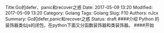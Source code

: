 Title:Go的defer、panic和recover之惑
Date: 2017-05-09 13:20
Modified: 2017-05-09 13:20
Category: Golang
Tags: Golang
Slug: F10
Authors: nJcx
Summary: Go的defer,panic和recover之惑
Status: draft
####介绍
Python 的装饰器类似js的闭包，在python下面又分函数装饰器和类装饰器。
####开始
